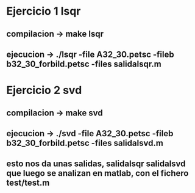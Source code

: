 # Ejercicio 1 lsqr
## compilacion -> make lsqr
## ejecucion -> ./lsqr -file A32_30.petsc -fileb b32_30_forbild.petsc -files salidalsqr.m


# Ejercicio 2 svd
## compilacion -> make svd
## ejecucion -> ./svd -file A32_30.petsc -fileb b32_30_forbild.petsc -files salidalsvd.m

## esto nos da unas salidas, salidalsqr salidalsvd que luego se analizan en matlab, con el fichero test/test.m
